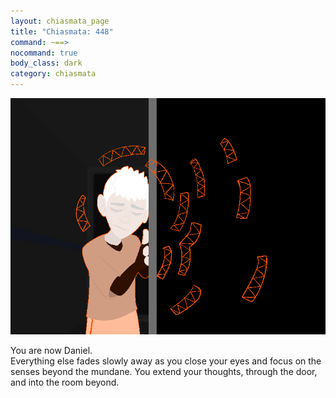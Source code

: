 ```yaml
---
layout: chiasmata_page
title: "Chiasmata: 448"
command: ~==>
nocommand: true
body_class: dark
category: chiasmata
---
```


![448](/chiasmata/images/narrative/446.gif)

You are now Daniel.<br>
Everything else fades slowly away as you close your eyes and focus on the senses beyond the mundane. You extend your thoughts, through the door, and into the room beyond.